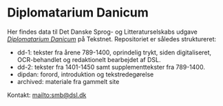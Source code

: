 # Diplomatarium Danicum

Her findes data til Det Danske Sprog- og Litteraturselskabs udgave
[_Diplomatarium Danicum_](https://text.dsl.dk/books/dipdan/) på Tekstnet.
Repositoriet er således struktureret: 

- dd-1: tekster fra årene 789-1400, oprindelig trykt, siden digitaliseret,
  OCR-behandlet og redaktionelt bearbejdet af DSL.
- dd-2: tekster fra 1401-1450 samt supplementtekster fra 789-1400.
- dipdan: forord, introduktion og tekstredegørelse
- archived: materiale fra gammelt site


Kontakt: <mailto:smb@dsl.dk>
